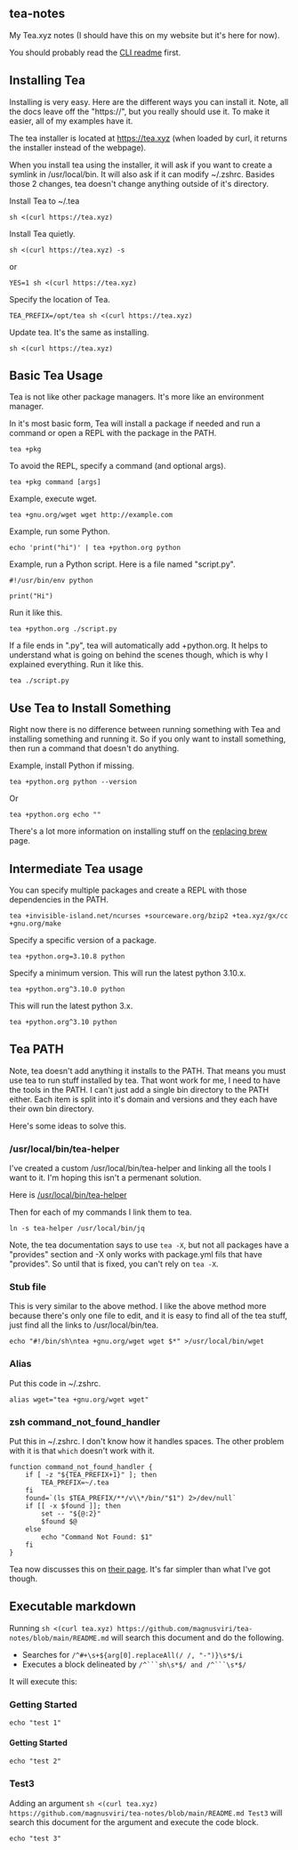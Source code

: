 ## tea-notes

My Tea.xyz notes (I should have this on my website but it's here for now).

You should probably read the [CLI readme](https://github.com/teaxyz/cli) first.

## Installing Tea

Installing is very easy. Here are the different ways you can install it. Note, all the docs leave off the "https://", but you really should use it. To make it easier, all of my examples have it.

The tea installer is located at https://tea.xyz (when loaded by curl, it returns the installer instead of the webpage).

When you install tea using the installer, it will ask if you want to create a symlink in /usr/local/bin. It will also ask if it can modify ~/.zshrc. Basides those 2 changes, tea doesn't change anything outside of it's directory.

Install Tea to ~/.tea

	sh <(curl https://tea.xyz)

Install Tea quietly.

	sh <(curl https://tea.xyz) -s

or

	YES=1 sh <(curl https://tea.xyz)

Specify the location of Tea.

	TEA_PREFIX=/opt/tea sh <(curl https://tea.xyz)

Update tea. It's the same as installing.

	sh <(curl https://tea.xyz)

## Basic Tea Usage

Tea is not like other package managers. It's more like an environment manager.

In it's most basic form, Tea will install a package if needed and run a command or open a REPL with the package in the PATH.

	tea +pkg

To avoid the REPL, specify a command (and optional args).

	tea +pkg command [args]

Example, execute wget.

	tea +gnu.org/wget wget http://example.com

Example, run some Python.

	echo 'print("hi")' | tea +python.org python

Example, run a Python script. Here is a file named "script.py".

```
#!/usr/bin/env python

print("Hi")
```

Run it like this.

	tea +python.org ./script.py

If a file ends in ".py", tea will automatically add +python.org. It helps to understand what is going on behind the scenes though, which is why I explained everything. Run it like this.

	tea ./script.py

## Use Tea to Install Something

Right now there is no difference between running something with Tea and installing something and running it. So if you only want to install something, then run a command that doesn't do anything.

Example, install Python if missing.

	tea +python.org python --version

Or 

	tea +python.org echo ""

There's a lot more information on installing stuff on the [replacing brew](https://github.com/magnusviri/tea-notes/blob/main/replacing-brew.md) page.

## Intermediate Tea usage

You can specify multiple packages and create a REPL with those dependencies in the PATH.

	tea +invisible-island.net/ncurses +sourceware.org/bzip2 +tea.xyz/gx/cc +gnu.org/make

Specify a specific version of a package.

	tea +python.org=3.10.8 python

Specify a minimum version. This will run the latest python 3.10.x.

	tea +python.org^3.10.0 python

This will run the latest python 3.x.

	tea +python.org^3.10 python

## Tea PATH

Note, tea doesn't add anything it installs to the PATH. That means you must use tea to run stuff installed by tea. That wont work for me, I need to have the tools in the PATH. I can't just add a single bin directory to the PATH either. Each item is split into it's domain and versions and they each have their own bin directory.

Here's some ideas to solve this.

### /usr/local/bin/tea-helper

I've created a custom /usr/local/bin/tea-helper and linking all the tools I want to it. I'm hoping this isn't a permenant solution.

Here is [/usr/local/bin/tea-helper](https://github.com/magnusviri/tea-notes/blob/main/usr/local/bin/tea-helper)

Then for each of my commands I link them to tea.

	ln -s tea-helper /usr/local/bin/jq

Note, the tea documentation says to use `tea -X`, but not all packages have a "provides" section and -X only works with package.yml fils that have "provides". So until that is fixed, you can't rely on `tea -X`.

### Stub file

This is very similar to the above method. I like the above method more because there's only one file to edit, and it is easy to find all of the tea stuff, just find all the links to /usr/local/bin/tea.

	echo "#!/bin/sh\ntea +gnu.org/wget wget $*" >/usr/local/bin/wget

### Alias

Put this code in ~/.zshrc.

	alias wget="tea +gnu.org/wget wget"

### zsh command_not_found_handler

Put this in ~/.zshrc. I don't know how it handles spaces. The other problem with it is that `which` doesn't work with it.

	function command_not_found_handler {
		if [ -z "${TEA_PREFIX+1}" ]; then
			TEA_PREFIX=~/.tea
		fi
		found=`(ls $TEA_PREFIX/**/v\\*/bin/"$1") 2>/dev/null`
		if [[ -x $found ]]; then
			set -- "${@:2}"
			$found $@
		else
			echo "Command Not Found: $1"
		fi
	}

Tea now discusses this on [their page](https://github.com/teaxyz/cli#may-we-interest-you-in-a-hack). It's far simpler than what I've got though.

## Executable markdown

Running `sh <(curl tea.xyz) https://github.com/magnusviri/tea-notes/blob/main/README.md` will search this document and do the following.

- Searches for `/^#+\s+${arg[0].replaceAll(/ /, "-")}\s*$/i`
- Executes a block delineated by `/^```sh\s*$/ and /^```\s*$/`

It will execute this:

### Getting Started

```
echo "test 1"
```

#### Getting Started

```
echo "test 2"
```

### Test3

Adding an argument `sh <(curl tea.xyz) https://github.com/magnusviri/tea-notes/blob/main/README.md Test3` will search this document for the argument and execute the code block.

```
echo "test 3"
```
